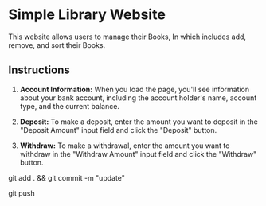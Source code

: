# Simple Library Website

This website allows users to manage their Books, In which includes add, remove, and sort their Books.

## Instructions

1. **Account Information:** When you load the page, you'll see information about your bank account, including the account holder's name, account type, and the current balance.

2. **Deposit:** To make a deposit, enter the amount you want to deposit in the "Deposit Amount" input field and click the "Deposit" button.

3. **Withdraw:** To make a withdrawal, enter the amount you want to withdraw in the "Withdraw Amount" input field and click the "Withdraw" button.


git add .  &&  git commit -m "update"  

 git push